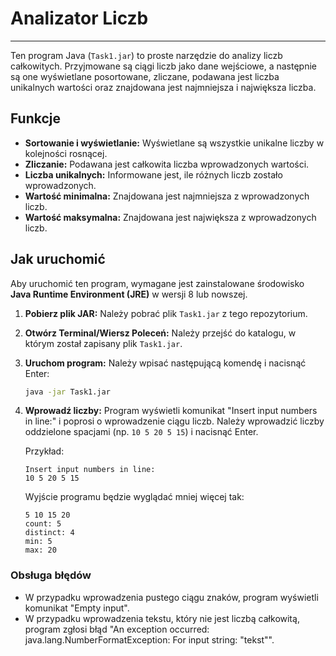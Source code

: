 # Analizator Liczb

---

Ten program Java (`Task1.jar`) to proste narzędzie do analizy liczb całkowitych. Przyjmowane są ciągi liczb jako dane wejściowe, a następnie są one wyświetlane posortowane, zliczane, podawana jest liczba unikalnych wartości oraz znajdowana jest najmniejsza i największa liczba.

## Funkcje

* **Sortowanie i wyświetlanie:** Wyświetlane są wszystkie unikalne liczby w kolejności rosnącej.
* **Zliczanie:** Podawana jest całkowita liczba wprowadzonych wartości.
* **Liczba unikalnych:** Informowane jest, ile różnych liczb zostało wprowadzonych.
* **Wartość minimalna:** Znajdowana jest najmniejsza z wprowadzonych liczb.
* **Wartość maksymalna:** Znajdowana jest największa z wprowadzonych liczb.

## Jak uruchomić

Aby uruchomić ten program, wymagane jest zainstalowane środowisko **Java Runtime Environment (JRE)** w wersji 8 lub nowszej.

1.  **Pobierz plik JAR:** Należy pobrać plik `Task1.jar` z tego repozytorium.
2.  **Otwórz Terminal/Wiersz Poleceń:** Należy przejść do katalogu, w którym został zapisany plik `Task1.jar`.
3.  **Uruchom program:** Należy wpisać następującą komendę i nacisnąć Enter:

    ```bash
    java -jar Task1.jar
    ```

4.  **Wprowadź liczby:** Program wyświetli komunikat "Insert input numbers in line:" i poprosi o wprowadzenie ciągu liczb. Należy wprowadzić liczby oddzielone spacjami (np. `10 5 20 5 15`) i nacisnąć Enter.

    Przykład:
    ```
    Insert input numbers in line:
    10 5 20 5 15
    ```

    Wyjście programu będzie wyglądać mniej więcej tak:

    ```
    5 10 15 20
    count: 5
    distinct: 4
    min: 5
    max: 20
    ```

### Obsługa błędów

* W przypadku wprowadzenia pustego ciągu znaków, program wyświetli komunikat "Empty input".
* W przypadku wprowadzenia tekstu, który nie jest liczbą całkowitą, program zgłosi błąd "An exception occurred: java.lang.NumberFormatException: For input string: \"tekst\"".